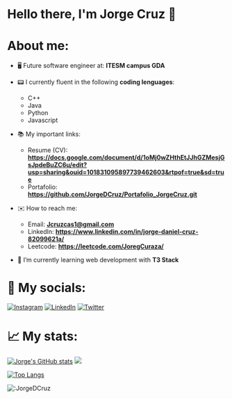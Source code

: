 # Hello there, I'm Jorge Cruz 👋

# About me:
-  🖥 Future software engineer at: **ITESM campus GDA** 
 
-  📟 I currently fluent in the following **coding lenguages**:
    - C++ 
    - Java
    - Python
    - Javascript

-  📚 My important links:
    - Resume (CV): **https://docs.google.com/document/d/1oMj0wZHthEtJJhGZMesjGsJpdeBuZC6u/edit?usp=sharing&ouid=101831095897739462603&rtpof=true&sd=true**
    - Portafolio: **https://github.com/JorgeDCruz/Portafolio_JorgeCruz.git**

- ✉️  How to reach me:
    - Email: **Jcruzcas1@gmail.com**
    - LinkedIn: **https://www.linkedin.com/in/jorge-daniel-cruz-82099621a/**
    - Leetcode: **https://leetcode.com/JoregCuraza/**

- 🌱 I’m currently learning web development with **T3 Stack**
# 📱  My socials: 
[![Instagram](https://img.shields.io/badge/Instagram-%23E4405F.svg?logo=Instagram&logoColor=white)](https://www.instagram.com/jorgedanielcruzcase/) [![LinkedIn](https://img.shields.io/badge/LinkedIn-%230077B5.svg?logo=linkedin&logoColor=white)](https://www.linkedin.com/in/jorge-daniel-cruz-82099621a/) [![Twitter](https://img.shields.io/badge/Twitter-%231DA1F2.svg?logo=Twitter&logoColor=white)](https://twitter.com/Palpatino66) 

# 📈 My stats:
[![Jorge's GitHub stats](https://github-readme-stats.vercel.app/api?username=jorgedcruz&show_icons=true&theme=radical)](https://github.com/jorgedcruz/github-readme-stats) 
![](https://github-readme-streak-stats.herokuapp.com/?user=jorgedcruz&theme=radical&hide_border=false)<br/> 

[![Top Langs](https://github-readme-stats.vercel.app/api/top-langs/?username=jorgedcruz&layout=compact)](https://github.com/jorgedcruz/github-readme-stats)

![:JorgeDCruz](https://count.getloli.com/get/@:JorgeDCruz)

<!--
**JorgeDCruz/JorgeDCruz** is a ✨ _special_ ✨ repository because its `README.md` (this file) appears on your GitHub profile.

Here are some ideas to get you started:

- 🔭 I’m currently working on ...
- 🌱 I’m currently learning ...
- 👯 I’m looking to collaborate on ...
- 🤔 I’m looking for help with ...
- 💬 Ask me about ...
- 📫 How to reach me: ...
- 😄 Pronouns: ...
- ⚡ Fun fact: ...
-->

